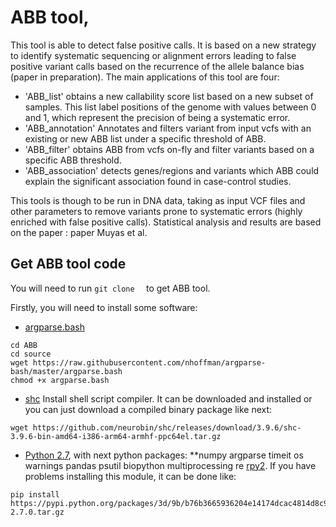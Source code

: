 # ABB tool, 
This tool is able to detect false positive calls. It is based on a new strategy to identify systematic sequencing or alignment errors leading to false positive variant calls based on the recurrence of the allele balance bias (paper in preparation). The main applications of this tool are four:
* 'ABB_list' obtains a new callability score list based on a new subset of samples. This list label positions of the genome with values between 0 and 1, which represent the precision of being a systematic error.
* 'ABB_annotation' Annotates and filters variant from input vcfs with an existing or new ABB list under a specific threshold of ABB.
* 'ABB_filter' obtains ABB from vcfs on-fly and filter variants based on a specific ABB threshold.
* 'ABB_association' detects genes/regions and variants which ABB could explain the significant association found in case-control studies.

This tools is though to be run in DNA data, taking as input VCF files and other parameters to remove variants prone to systematic errors (highly enriched with false positive calls). Statistical analysis and results are based on the paper : paper Muyas et al.


## Get ABB tool code 
You will need to run `git clone  ` to get ABB tool. 

Firstly, you will need to install some software:
* [argparse.bash](https://github.com/nhoffman/argparse-bash)

```
cd ABB
cd source
wget https://raw.githubusercontent.com/nhoffman/argparse-bash/master/argparse.bash
chmod +x argparse.bash
```

* [shc](https://github.com/neurobin/shc)
Install shell script compiler. It can be downloaded and installed or you can just download a compiled binary package like next:

```
wget https://github.com/neurobin/shc/releases/download/3.9.6/shc-3.9.6-bin-amd64-i386-arm64-armhf-ppc64el.tar.gz
```

* [Python 2.7](https://www.python.org/download/releases/2.7/), with next python packages:
**numpy
argparse
timeit
os
warnings
pandas
psutil
biopython
multiprocessing
re
[rpy2](https://pypi.python.org/packages/3d/9b/b76b3665936204e14174dcac4814d8c91c833e9c3164664d5e89d777dac5/rpy2-2.7.0.tar.gz). If you have problems installing this module, it can be done like:

```
pip install https://pypi.python.org/packages/3d/9b/b76b3665936204e14174dcac4814d8c91c833e9c3164664d5e89d777dac5/rpy2-2.7.0.tar.gz
```



